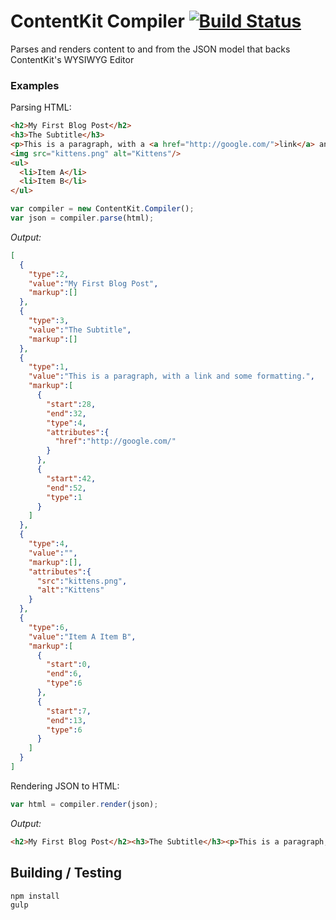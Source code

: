 # ContentKit Compiler [![Build Status](https://travis-ci.org/bustlelabs/content-kit-compiler.svg?branch=master)](https://travis-ci.org/bustlelabs/content-kit-compiler)

Parses and renders content to and from the JSON model that backs ContentKit's WYSIWYG Editor

### Examples

Parsing HTML:
```html
<h2>My First Blog Post</h2>
<h3>The Subtitle</h3>
<p>This is a paragraph, with a <a href="http://google.com/">link</a> and some <b>formatting</b>.</p>
<img src="kittens.png" alt="Kittens"/>
<ul>
  <li>Item A</li>
  <li>Item B</li>
</ul>
```

```js
var compiler = new ContentKit.Compiler();
var json = compiler.parse(html);
```

_Output:_
```json
[
  {
    "type":2,
    "value":"My First Blog Post",
    "markup":[]
  },
  {
    "type":3,
    "value":"The Subtitle",
    "markup":[]
  },
  {
    "type":1,
    "value":"This is a paragraph, with a link and some formatting.",
    "markup":[
      {
        "start":28,
        "end":32,
        "type":4,
        "attributes":{
          "href":"http://google.com/"
        }
      },
      {
        "start":42,
        "end":52,
        "type":1
      }
    ]
  },
  {
    "type":4,
    "value":"",
    "markup":[],
    "attributes":{
      "src":"kittens.png",
      "alt":"Kittens"
    }
  },
  {
    "type":6,
    "value":"Item A Item B",
    "markup":[
      {
        "start":0,
        "end":6,
        "type":6
      },
      {
        "start":7,
        "end":13,
        "type":6
      }
    ]
  }
]
```

Rendering JSON to HTML:
```js
var html = compiler.render(json);
```

_Output:_
```html
<h2>My First Blog Post</h2><h3>The Subtitle</h3><p>This is a paragraph, with a <a href="http://google.com/">link</a> and some <b>formatting</b>.</p><img src="kittens.png" alt="Kittens"/><ul><li>Item A</li> <li>Item B</li></ul>
```

## Building / Testing
```
npm install
gulp
```
